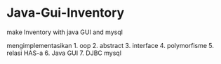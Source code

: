 # Java-Gui-Inventory
make Inventory with java GUI and mysql

mengimplementasikan 
          1. oop 
          2. abstract
          3. interface
          4. polymorfisme
          5. relasi HAS-a
          6. Java GUI
          7. DJBC mysql

